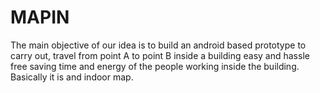 # MAPIN
The main objective of our idea is to build an android based prototype to carry out, travel from point A to point B inside a building easy and hassle free saving time and energy of the people working inside the building. Basically it is and indoor map.

